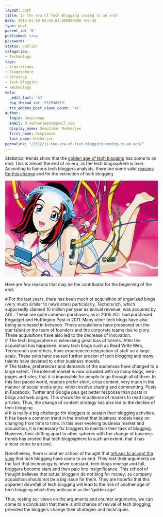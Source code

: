 ```yaml
---
layout: post
title: Is the era of Tech Blogging coming to an end?
date: 2012-01-09 08:00:03.000000000 +05:30
type: post
parent_id: '0'
published: true
password: ''
status: publish
categories:
- Technology
tags:
- Acquistions
- Blogosphere
- Strategy
- Tech Blogging
- Technology
meta:
  _edit_last: '67'
  dsq_thread_id: '532038569'
  trx_addons_post_views_count: '41'
author:
  login: Deeptaman
  email: d.mukherjee05@gmail.com
  display_name: Deeptaman Mukherjee
  first_name: Deeptaman
  last_name: Mukherjee
permalink: "/2012/is-the-era-of-tech-blogging-coming-to-an-end/"
---
```

<p>Statistical trends show that the <a href="http://www.readwriteweb.com/enterprise/2011/12/rip-the-golden-age-of-tech-blo.php">golden age of tech blogging</a> has come to an end. This is almost the end of an era, as the tech blogosphere is over. According to famous tech bloggers analysts, there are some valid <a href="http://www.web-strategist.com/blog/2011/12/27/end-of-an-era-the-golden-age-of-tech-blogging-is-over/">reasons for this change</a> and for the extinction of tech blogging.</p>

<p><img src="/static/2012/01/programmer-coder.jpg" alt="Blogger" /></p>
<p>Here are few reasons that may be the contributor for the beginning of the end.</p>
<p># For the last years, there has been much of acquisition of organized blogs (very much similar to news sites) particularly, Techcrunch, which supposedly claimed 10 million per year as annual revenue, was acquired by AOL. These are quite common purchases; as in 2005 AOL had purchased Engadget and Huffington Post in 2011. Many other tech blogs have also being purchased in between. These acquisitions have pressured out the star talent or the team of founders and the corporate teams rise to glory. These acquisitions have also led to the decrease of innovation.<br />
# The tech blogosphere is witnessing great loss of talents. After the acquisition has happened, many tech blogs such as Read Write Web, Techcrunch and others, have experienced resignation of staff on a large scale. These exits have caused further erosion of tech blogging and many talents have deviated to other business models.<br />
# The tastes, preferences and demands of the audiences have changed to a large extent. The internet market is now crowded with so many blogs, web-pages and sites, that it is impossible for people to go through all of them. In this fast paced world, readers prefer short, crisp content, very much in the manner of social media sites; which involve sharing and commenting. Posts in Facebook, Twitter and Google plus get better response than posts in blogs and web pages. This shows the impatience of readers to read longer articles. Thus, the change of content strategy has also led to the decline of tech blogging.<br />
# It is really a big challenge for bloggers to sustain their blogging activities. It has been a common trend in the market that business models keep on changing from time to time. In this ever evolving business market and acquisition, it is necessary for bloggers to maintain their task of blogging. However, their drifting apart to other spheres with the change of business trends has eroded that tech blogosphere to such an extent, that it has almost come to an end. </p>
<p>Nonetheless, there is another school of thought that <a href="http://www.markevanstech.com/2011/12/28/the-golden-age-of-tech-blogging/">refuses to accept the view</a> that tech blogging have come to an end. They rest their arguments on the fact that technology is never constant; tech blogs emerge and fall, bloggers become stars and then pale into insignificance. This school of thought believes that actual bloggers do not blog for money; so company acquisition should not be a big issue for them. They are hopeful that this apparent downfall of tech blogging will lead to the rise of another age of tech blogging which they anticipate as the 'golden age'. </p>
<p>Thus, resting our views on the arguments and counter arguments, we can come to a conclusion that there is still chance of revival of tech blogging, provided the bloggers change their strategies and techniques.</p>
